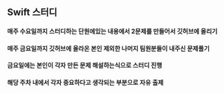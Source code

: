 ## Swift 스터디

#### 매주 수요일까지 스터디하는 단원에있는 내용에서 2문제를 만들어서 깃허브에 올리기
#### 매주 금요일까지 깃허브에 올라온 본인 제외한 나머지 팀원분들이 내주신 문제풀기
#### 금요일에는 본인이 각자 만든 문제 해설하는식으로 스터디 진행
#### 해당 주차 내에서 각자 중요하다고 생각되는 부분으로 자유 출제
